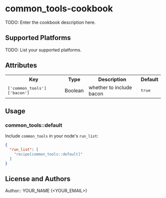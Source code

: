 # common_tools-cookbook

TODO: Enter the cookbook description here.

## Supported Platforms

TODO: List your supported platforms.

## Attributes

<table>
  <tr>
    <th>Key</th>
    <th>Type</th>
    <th>Description</th>
    <th>Default</th>
  </tr>
  <tr>
    <td><tt>['common_tools']['bacon']</tt></td>
    <td>Boolean</td>
    <td>whether to include bacon</td>
    <td><tt>true</tt></td>
  </tr>
</table>

## Usage

### common_tools::default

Include `common_tools` in your node's `run_list`:

```json
{
  "run_list": [
    "recipe[common_tools::default]"
  ]
}
```

## License and Authors

Author:: YOUR_NAME (<YOUR_EMAIL>)
